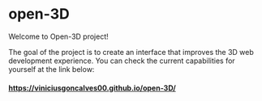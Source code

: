 # open-3D

Welcome to Open-3D project!

The goal of the project is to create an interface that improves the 3D web development experience.
You can check the current capabilities for yourself at the link below:

#### https://viniciusgoncalves00.github.io/open-3D/
